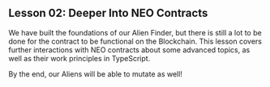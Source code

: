 ## Lesson 02: Deeper Into NEO Contracts

We have built the foundations of our Alien Finder, but there is still a lot to be done for the contract to be functional on the Blockchain. This lesson covers further interactions with NEO contracts about some advanced topics, as well as their work principles in TypeScript.

By the end, our Aliens will be able to mutate as well! 